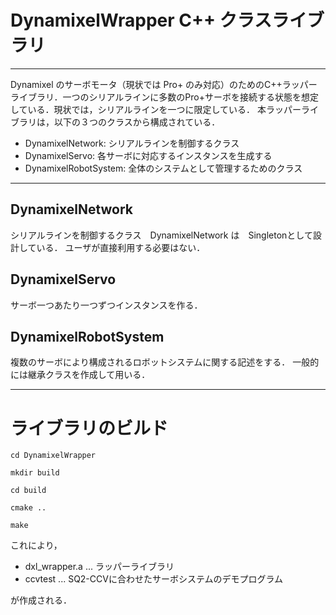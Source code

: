 # DynamixelWrapper C++ クラスライブラリ
---
Dynamixel のサーボモータ（現状では Pro+ のみ対応）のためのC++ラッパーライブラリ．一つのシリアルラインに多数のPro+サーボを接続する状態を想定している．現状では，シリアルラインを一つに限定している．
本ラッパーライブラリは，以下の３つのクラスから構成されている．

- DynamixelNetwork: シリアルラインを制御するクラス
- DynamixelServo: 各サーボに対応するインスタンスを生成する
- DynamixelRobotSystem: 全体のシステムとして管理するためのクラス


---

## DynamixelNetwork

シリアルラインを制御するクラス　DynamixelNetwork は　Singletonとして設計している．
ユーザが直接利用する必要はない．


## DynamixelServo

サーボ一つあたり一つずつインスタンスを作る．


## DynamixelRobotSystem

複数のサーボにより構成されるロボットシステムに関する記述をする．
一般的には継承クラスを作成して用いる．

-----


# ライブラリのビルド

```
cd DynamixelWrapper

mkdir build

cd build

cmake ..

make
```


これにより，

- dxl_wrapper.a ... ラッパーライブラリ
- ccvtest  ...  SQ2-CCVに合わせたサーボシステムのデモプログラム

が作成される．














